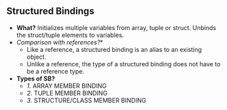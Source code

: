 ## Structured Bindings
- **What?** Initializes multiple variables from array, tuple or struct. Unbinds the struct/tuple elements to variables.
- *Comparison with references?**
  - Like a reference, a structured binding is an alias to an existing object.
  - Unlike a reference, the type of a structured binding does not have to be a reference type.
- **Types of SB?**
  - *1.* ARRAY MEMBER BINDING
  - *2.* TUPLE MEMBER BINDING
  - *3.* STRUCTURE/CLASS MEMBER BINDING

